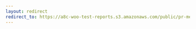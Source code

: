 ```yaml
---
layout: redirect
redirect_to: https://a8c-woo-test-reports.s3.amazonaws.com/public/pr-merge/45309/api/index.html
---
```

